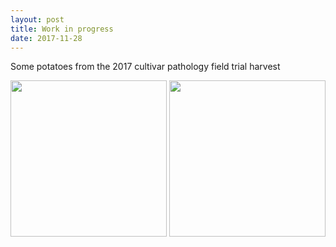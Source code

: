 ```yaml
---
layout: post
title: Work in progress
date: 2017-11-28
---
```


Some potatoes from the 2017 cultivar pathology field trial harvest


<IMG HEIGHT="250" WIDTH="250" SRC=fjlicht.github.io/images/IMG_2198.JPG Selected Red>
  
  
<IMG HEIGHT="250" WIDTH="250" SRC=fjlicht.github.io/images/IMG_2197.JPG>

